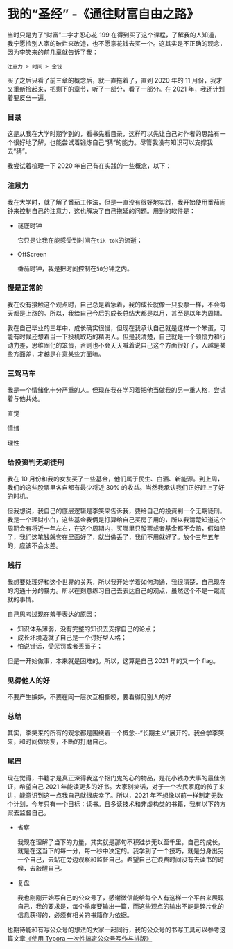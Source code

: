 # 我的“圣经” -《通往财富自由之路》



当时只是为了“财富”二字才忍心花 199 在得到买了这个课程，了解我的人知道，我宁愿捡别人家的破烂来改造，也不愿意花钱去买一个。这其实是不正确的观念，因为李笑来的前几章就告诉了我：

```
注意力 > 时间 > 金钱
```

买了之后只看了前三章的概念后，就一直拖着了，直到 2020 年的 11 月份，我才又重新捡起来，把剩下的章节，听了一部分，看了一部分。在 2021 年，我还计划着要反刍一遍。

### 目录

这是从我在大学时期学到的，看书先看目录，这样可以先让自己对作者的思路有一个很好地了解，也能尝试着锻炼自己“猜”的能力。尽管我没有知识可以支撑我去“猜”。



我尝试着梳理一下 2020 年自己有在实践的一些概念，以下：

### 注意力

我在大学时，就了解了番茄工作法，但是一直没有很好地实践，我开始使用番茄闹钟来控制自己的注意力，这也解决了自己拖延的问题。用到的软件是：

- 谜底时钟

  它只是让我在能感受到时间在`tik tok`的流逝；

- OffScreen

  番茄时钟，我是把时间控制在`50`分钟之内。

### 慢是正常的

我在没有接触这个观点时，自己总是着急着，我的成长就像一只股票一样，不会每天都是上涨的。所以，我给自己今后的成长总结大都是以月，甚至是以年为周期。

我在自己毕业的三年中，成长确实很慢，但现在我承认自己就是这样一个笨蛋，可能有时候还想着当一下投机取巧的精明人。但是我清楚，自己就是一个领悟力和行动力差，思维固化的笨蛋，否则也不会天天喊着说自己这个方面很好了，人越是某些方面差，才越是在意某些方面嘛。

### 三驾马车

我是一个情绪化十分严重的人。但现在我在学习着把他当做我的另一重人格，尝试着与他共处。

直觉

情绪

理性

### 给投资判无期徒刑

我在 10 月份和我的女友买了一些基金，他们属于民生、白酒、新能源。到上周，我们的这些股票里各自都有最少将近 30% 的收益。当然我承认我们正好赶上了好的时机。

但我想说，我自己的底层逻辑是李笑来告诉我，要给自己的投资判一个无期徒刑。我是一个理财小白，这些基金我俩是打算给自己买房子用的，所以我清楚知道这个周期会有将近一年左右，在这个周期内，买哪里只股票或者基金都不会赔，假如赔了，我们这笔钱就套在里面好了，就当做丢了，我们不用就好了。放个三年五年的，应该不会太差。

### 践行

我想要处理好和这个世界的关系，所以我开始学着如何沟通，我很清楚，自己现在的沟通十分的暴力。所以在刻意练习自己去表达自己的观点，虽然这个不是一蹴而就的事情。

自己思考过现在羞于表达的原因：

- 知识体系薄弱，没有完整的知识去支撑自己的论点；
- 成长坏境造就了自己是一个讨好型人格；
- 怕说错话，受惩罚或者丢面子；

但是一开始做事，本来就是困难的。所以，这算是自己 2021 年的又一个 flag。

### 见得他人的好

不要产生嫉妒，不要在同一层次互相撕咬，要看得见别人的好

### 总结

其实，李笑来的所有的观念都是围绕着一个概念--“长期主义”展开的。我会学李笑来，和时间做朋友，不断的打磨自己。



### 尾巴

现在觉得，书籍才是真正深得我这个抠门鬼的心的物品，是花小钱办大事的最佳例证，希望自己 2021 年能读更多的好书。大家别笑话，对于一个农民家庭的孩子来讲，能意识到这一点我自己就很庆幸了。所以，2021 年不想像以前一样制定无数个计划，今年只有一个目标：读书。且多读技术和非虚构类的书籍，我有以下的方案去监督自己。

- 省察

  我现在理解了当下的力量，其实就是那句不积跬步无以至千里，自己的成长，就是在这当下的每一分，每一秒中决定的。我学到了一个技巧，就是分身出另一个自己，去站在旁边观察和监督自己。希望自己在浪费时间没有去读书的时候，去敲醒自己。

- 复盘

  我也刚刚开始写自己的公众号了，感谢微信能给每个人有这样一个平台来展现自己，我的要求是，每个季度要输出一篇，而这些观点的输出不能是碎片化的信息获得的，必须有相关的书籍作为依据。

也期待能和有写公众号的想法的大家一起同行，我的公众号的书写工具可以参考这篇文章[《使用 Typora 一次性搞定公众号写作与排版》](https://sspai.com/post/40524)